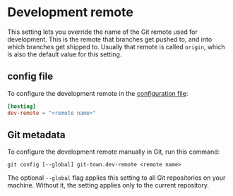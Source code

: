 # Development remote

This setting lets you override the name of the Git remote used for development.
This is the remote that branches get pushed to, and into which branches get
shipped to. Usually that remote is called `origin`, which is also the default
value for this setting.

## config file

To configure the development remote in the
[configuration file](../configuration-file.md):

```toml
[hosting]
dev-remote = "<remote name>"
```

## Git metadata

To configure the development remote manually in Git, run this command:

```wrap
git config [--global] git-town.dev-remote <remote name>
```

The optional `--global` flag applies this setting to all Git repositories on
your machine. Without it, the setting applies only to the current repository.
